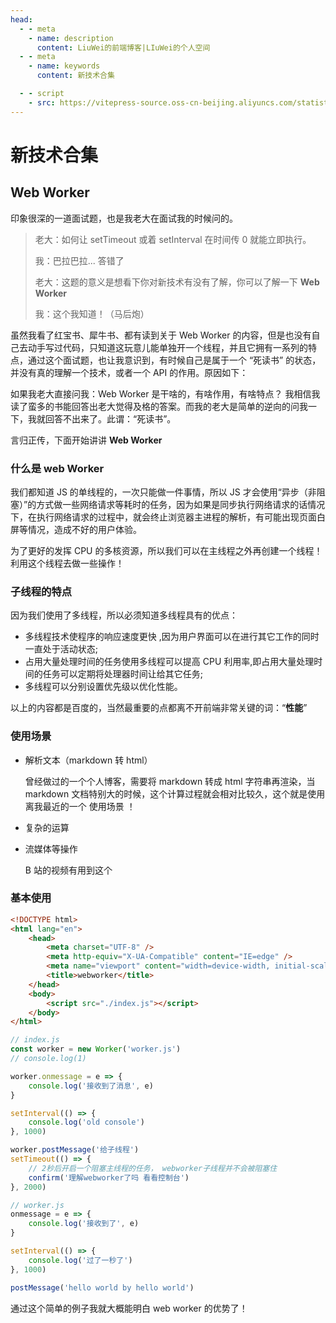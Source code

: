 ```yaml
---
head:
  - - meta
    - name: description
      content: LiuWei的前端博客|LIuWei的个人空间
  - - meta
    - name: keywords
      content: 新技术合集

  - - script
    - src: https://vitepress-source.oss-cn-beijing.aliyuncs.com/statistics.js
---
```


# 新技术合集

## Web Worker

印象很深的一道面试题，也是我老大在面试我的时候问的。

> 老大：如何让 setTimeout 或着 setInterval 在时间传 0 就能立即执行。
>
> 我：巴拉巴拉... 答错了
>
> 老大：这题的意义是想看下你对新技术有没有了解，你可以了解一下 **Web Worker**
>
> 我：这个我知道！（马后炮）

虽然我看了红宝书、犀牛书、都有读到关于 Web Worker 的内容，但是也没有自己去动手写过代码，只知道这玩意儿能单独开一个线程，并且它拥有一系列的特点，通过这个面试题，也让我意识到，有时候自己是属于一个 “死读书” 的状态，并没有真的理解一个技术，或者一个 API 的作用。原因如下：

如果我老大直接问我：Web Worker 是干啥的，有啥作用，有啥特点？ 我相信我读了蛮多的书能回答出老大觉得及格的答案。而我的老大是简单的逆向的问我一下，我就回答不出来了。此谓：“死读书”。

言归正传，下面开始讲讲 **Web Worker**

### 什么是 web Worker

我们都知道 JS 的单线程的，一次只能做一件事情，所以 JS 才会使用“异步（非阻塞）”的方式做一些网络请求等耗时的任务，因为如果是同步执行网络请求的话情况下，在执行网络请求的过程中，就会终止浏览器主进程的解析，有可能出现页面白屏等情况，造成不好的用户体验。

为了更好的发挥 CPU 的多核资源，所以我们可以在主线程之外再创建一个线程！利用这个线程去做一些操作！

### 子线程的特点

因为我们使用了多线程，所以必须知道多线程具有的优点：

- 多线程技术使程序的响应速度更快 ,因为用户界面可以在进行其它工作的同时一直处于活动状态;
- 占用大量处理时间的任务使用多线程可以提高 CPU 利用率,即占用大量处理时间的任务可以定期将处理器时间让给其它任务;
- 多线程可以分别设置优先级以优化性能。

以上的内容都是百度的，当然最重要的点都离不开前端非常关键的词：“**性能**”

### 使用场景

- 解析文本（markdown 转 html）

  曾经做过的一个个人博客，需要将 markdown 转成 html 字符串再渲染，当 markdown 文档特别大的时候，这个计算过程就会相对比较久，这个就是使用离我最近的一个 使用场景 ！

- 复杂的运算

- 流媒体等操作

  B 站的视频有用到这个

### 基本使用

```html
<!DOCTYPE html>
<html lang="en">
	<head>
		<meta charset="UTF-8" />
		<meta http-equiv="X-UA-Compatible" content="IE=edge" />
		<meta name="viewport" content="width=device-width, initial-scale=1.0" />
		<title>webworker</title>
	</head>
	<body>
		<script src="./index.js"></script>
	</body>
</html>
```

```js
// index.js
const worker = new Worker('worker.js')
// console.log(1)

worker.onmessage = e => {
	console.log('接收到了消息', e)
}

setInterval(() => {
	console.log('old console')
}, 1000)

worker.postMessage('给子线程')
setTimeout(() => {
	// 2秒后开启一个阻塞主线程的任务， webworker子线程并不会被阻塞住
	confirm('理解webworker了吗 看看控制台')
}, 2000)

// worker.js
onmessage = e => {
	console.log('接收到了', e)
}

setInterval(() => {
	console.log('过了一秒了')
}, 1000)

postMessage('hello world by hello world')
```

通过这个简单的例子我就大概能明白 web worker 的优势了！
